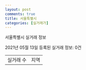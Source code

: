```yaml
---
layout: post
comments: true
title: 서울특별시
categories: [실거래가]
---
```


서울특별시 실거래 정보

2021년 05월 13일 등록된 실거래 정보: 0건


<table>
  <tr>
    <td>실거래 수</td>
    <td>지역</td>
  </tr>

  

</table>
    